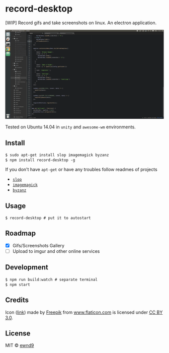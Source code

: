 # record-desktop

[WIP] Record gifs and take screenshots on linux. An electron application.

![Demonstration](/demo.gif?raw=true)

Tested on Ubuntu 14.04 in `unity` and `awesome-wm` environments.

## Install

```
$ sudo apt-get install slop imagemagick byzanz
$ npm install record-desktop -g
```

If you don't have `apt-get` or have any troubles follow readmes of projects

- [`slop`](https://github.com/naelstrof/slop)
- [`imagemagick`](http://manpages.ubuntu.com/manpages/precise/man1/ImageMagick.1.html)
- [`byzanz`](http://manpages.ubuntu.com/manpages/natty/man1/byzanz-record.1.html)

## Usage

```
$ record-desktop # put it to autostart
```

## Roadmap

- [x] Gifs/Screenshots Gallery
- [ ] Upload to imgur and other online services

## Development

```
$ npm run build:watch # separate terminal
$ npm start
```

## Credits

Icon ([link](http://www.flaticon.com/free-icon/folded-newspaper_12844))
made by [Freepik](http://www.freepik.com) from www.flaticon.com
is licensed under [CC BY 3.0](http://creativecommons.org/licenses/by/3.0/).

## License

MIT © [ewnd9](http://ewnd9.com)
